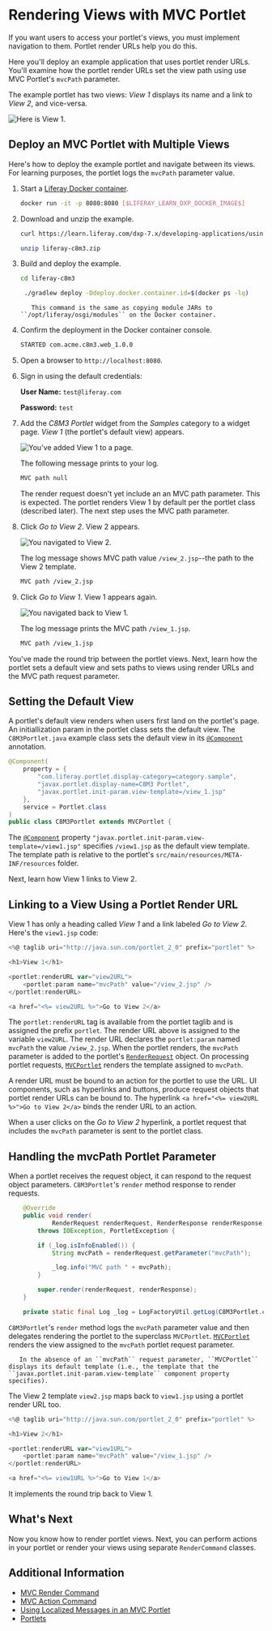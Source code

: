 # Rendering Views with MVC Portlet

If you want users to access your portlet's views, you must implement navigation to them. Portlet render URLs help you do this.

Here you'll deploy an example application that uses portlet render URLs. You'll examine how the portlet render URLs set the view path using use MVC Portlet's `mvcPath` parameter.

The example portlet has two views: *View 1* displays its name and a link to *View 2*, and vice-versa.

![Here is View 1.](./rendering-views-with-mvc-portlet/images/01.png)

## Deploy an MVC Portlet with Multiple Views

Here's how to deploy the example portlet and navigate between its views. For learning purposes, the portlet logs the `mvcPath` parameter value.

1. Start a [Liferay Docker container](../../installation-and-upgrades/installing-liferay/using-liferay-dxp-docker-images/dxp-docker-container-basics.md).

   ```bash
   docker run -it -p 8080:8080 [$LIFERAY_LEARN_DXP_DOCKER_IMAGE$]
   ```

1. Download and unzip the example.

   ```bash
   curl https://learn.liferay.com/dxp-7.x/developing-applications/using-mvc/liferay-c8m3.zip -O
   ```

   ```bash
   unzip liferay-c8m3.zip
   ```

1. Build and deploy the example.

    ```bash
    cd liferay-c8m3
    ```

    ```bash
     ./gradlew deploy -Ddeploy.docker.container.id=$(docker ps -lq)
    ```

    ```note::
       This command is the same as copying module JARs to ``/opt/liferay/osgi/modules`` on the Docker container.
    ```

1. Confirm the deployment in the Docker container console.

    ```bash
    STARTED com.acme.c8m3.web_1.0.0
    ```

1. Open a browser to `http://localhost:8080`.

1. Sign in using the default credentials:

    **User Name:** `test@liferay.com`

    **Password:** `test`

1. Add the *C8M3 Portlet* widget from the *Samples* category to a widget page. *View 1* (the portlet's default view) appears.

    ![You've added View 1 to a page.](./rendering-views-with-mvc-portlet/images/02.png)

    The following message prints to your log.

    ```bash
    MVC path null
    ```

    The render request doesn't yet include an an MVC path parameter. This is expected. The portlet renders View 1 by default per the portlet class (described later). The next step uses the MVC path parameter.

1. Click *Go to View 2*. View 2 appears.

    ![You navigated to View 2.](./rendering-views-with-mvc-portlet/images/03.png)

    The log message shows MVC path value `/view_2.jsp`--the path to the View 2 template.

    ```bash
    MVC path /view_2.jsp
    ```

1. Click *Go to View 1*. View 1 appears again.

    ![You navigated back to View 1.](./rendering-views-with-mvc-portlet/images/04.png)

    The log message prints the MVC path `/view_1.jsp`.

    ```bash
    MVC path /view_1.jsp
    ```

You've made the round trip between the portlet views. Next, learn how the portlet sets a default view and sets paths to views using render URLs and the MVC path request parameter.

## Setting the Default View

A portlet's default view renders when users first land on the portlet's page. An initiallization param in the portlet class sets the default view. The `C8M3Portlet.java` example class sets the default view in its [`@Component`](https://osgi.org/javadoc/r6/residential/org/osgi/service/component/annotations/Component.html) annotation.

```java
@Component(
	property = {
		"com.liferay.portlet.display-category=category.sample",
		"javax.portlet.display-name=C8M3 Portlet",
		"javax.portlet.init-param.view-template=/view_1.jsp"
	},
	service = Portlet.class
)
public class C8M3Portlet extends MVCPortlet {
```

The [`@Component`](https://osgi.org/javadoc/r6/residential/org/osgi/service/component/annotations/Component.html) property `"javax.portlet.init-param.view-template=/view1.jsp"` specifies `/view1.jsp` as the default view template. The template path is relative to the portlet's `src/main/resources/META-INF/resources` folder.

Next, learn how View 1 links to View 2.

## Linking to a View Using a Portlet Render URL

View 1 has only a heading called *View 1* and a link labeled *Go to View 2*. Here's the `view1.jsp` code:

```javascript
<%@ taglib uri="http://java.sun.com/portlet_2_0" prefix="portlet" %>

<h1>View 1</h1>

<portlet:renderURL var="view2URL">
	<portlet:param name="mvcPath" value="/view_2.jsp" />
</portlet:renderURL>

<a href="<%= view2URL %>">Go to View 2</a>
```

The `portlet:renderURL` tag is available from the portlet taglib and is assigned the prefix `portlet`. The render URL above is assigned to the variable `view2URL`. The render URL declares the `portlet:param` named `mvcPath` the value `/view_2.jsp`. When the portlet renders, the `mvcPath` parameter is added to the portlet's [`RenderRequest`](https://docs.liferay.com/portlet-api/2.0/javadocs/javax/portlet/RenderRequest.html) object. On processing portlet requests, [`MVCPortlet`](https://github.com/liferay/liferay-portal/blob/[$LIFERAY_LEARN_PORTAL_GIT_TAG$]/portal-kernel/src/com/liferay/portal/kernel/portlet/bridges/mvc/MVCPortlet.java) renders the template assigned to `mvcPath`.

A render URL must be bound to an action for the portlet to use the URL. UI components, such as hyperlinks and buttons, produce request objects that portlet render URLs can be bound to. The hyperlink `<a href="<%= view2URL %>">Go to View 2</a>` binds the render URL to an action.

When a user clicks on the *Go to View 2* hyperlink, a portlet request that includes the `mvcPath` parameter is sent to the portlet class.

## Handling the mvcPath Portlet Parameter

When a portlet receives the request object, it can respond to the request object parameters. `C8M3Portlet`'s `render` method response to render requests.

```java
	@Override
	public void render(
			RenderRequest renderRequest, RenderResponse renderResponse)
		throws IOException, PortletException {

		if (_log.isInfoEnabled()) {
			String mvcPath = renderRequest.getParameter("mvcPath");

			_log.info("MVC path " + mvcPath);
		}

		super.render(renderRequest, renderResponse);
	}

	private static final Log _log = LogFactoryUtil.getLog(C8M3Portlet.class);
```

`C8M3Portlet`'s `render` method logs the `mvcPath` parameter value and then delegates rendering the portlet to the superclass `MVCPortlet`. [`MVCPortlet`](https://github.com/liferay/liferay-portal/blob/[$LIFERAY_LEARN_PORTAL_GIT_TAG$]/portal-kernel/src/com/liferay/portal/kernel/portlet/bridges/mvc/MVCPortlet.java) renders the view assigned to the `mvcPath` portlet request parameter.

```note::
   In the absence of an ``mvcPath`` request parameter, ``MVCPortlet`` displays its default template (i.e., the template that the ``javax.portlet.init-param.view-template`` component property specifies).
```

The View 2 template `view2.jsp` maps back to `view1.jsp` using a portlet render URL too.

```javascript
<%@ taglib uri="http://java.sun.com/portlet_2_0" prefix="portlet" %>

<h1>View 2</h1>

<portlet:renderURL var="view1URL">
	<portlet:param name="mvcPath" value="/view_1.jsp" />
</portlet:renderURL>

<a href="<%= view1URL %>">Go to View 1</a>
```

It implements the round trip back to View 1.

## What's Next

Now you know how to render portlet views. Next, you can perform actions in your portlet or render your views using separate `RenderCommand` classes.

## Additional Information

* [MVC Render Command](./mvc-render-command.md)
* [MVC Action Command](./mvc-action-command.md)
* [Using Localized Messages in an MVC Portlet](./using-localized-messages-in-an-mvc-portlet.md)
* [Portlets](../reference/portlets.md)